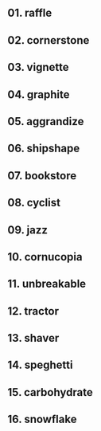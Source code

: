 ## 01. raffle

## 02. cornerstone

## 03. vignette

## 04. graphite

## 05. aggrandize

## 06. shipshape

## 07. bookstore

## 08. cyclist

## 09. jazz

## 10. cornucopia

## 11. unbreakable

## 12. tractor

## 13. shaver

## 14. speghetti

## 15. carbohydrate

## 16. snowflake